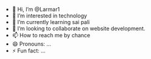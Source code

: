 - 👋 Hi, I’m @Larmar1
- 👀 I’m interested in technology
- 🌱 I’m currently learning sai pali
- 💞️ I’m looking to collaborate on website development.
- 📫 How to reach me by chance
- 😄 Pronouns: ...
- ⚡ Fun fact: ...

<!---
Larmar1/Larmar1 is a ✨ special ✨ repository because its `README.md` (this file) appears on your GitHub profile.
You can click the Preview link to take a look at your changes.
--->
